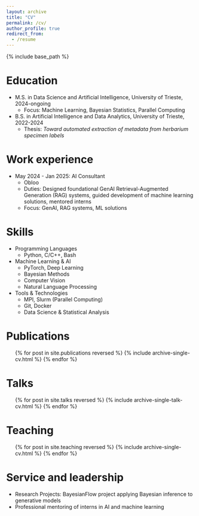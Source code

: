 ```yaml
---
layout: archive
title: "CV"
permalink: /cv/
author_profile: true
redirect_from:
  - /resume
---
```


{% include base_path %}

Education
======
* M.S. in Data Science and Artificial Intelligence, University of Trieste, 2024-ongoing
  * Focus: Machine Learning, Bayesian Statistics, Parallel Computing
* B.S. in Artificial Intelligence and Data Analytics, University of Trieste, 2022-2024
  * Thesis: _Toward automated extraction of metadata from herbarium specimen labels_

Work experience
======
* May 2024 - Jan 2025: AI Consultant
  * Obloo
  * Duties: Designed foundational GenAI Retrieval-Augmented Generation (RAG) systems, guided development of machine learning solutions, mentored interns
  * Focus: GenAI, RAG systems, ML solutions
  
Skills
======
* Programming Languages
  * Python, C/C++, Bash
* Machine Learning & AI
  * PyTorch, Deep Learning
  * Bayesian Methods
  * Computer Vision
  * Natural Language Processing
* Tools & Technologies
  * MPI, Slurm (Parallel Computing)
  * Git, Docker
  * Data Science & Statistical Analysis

Publications
======
  <ul>{% for post in site.publications reversed %}
    {% include archive-single-cv.html %}
  {% endfor %}</ul>
  
Talks
======
  <ul>{% for post in site.talks reversed %}
    {% include archive-single-talk-cv.html  %}
  {% endfor %}</ul>
  
Teaching
======
  <ul>{% for post in site.teaching reversed %}
    {% include archive-single-cv.html %}
  {% endfor %}</ul>
  
Service and leadership
======
* Research Projects: BayesianFlow project applying Bayesian inference to generative models
* Professional mentoring of interns in AI and machine learning
